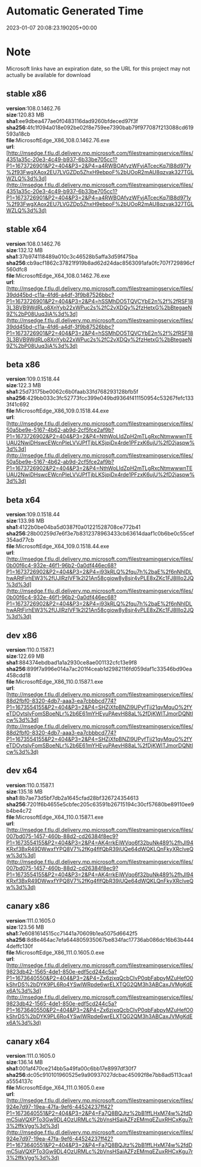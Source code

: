 # Automatic Generated Time
2023-01-07 20:08:23.190205+00:00

# Note
Microsoft links have an expiration date, so the URL for this project may not actually be available for download

## stable x86
**version**:108.0.1462.76  
**size**:120.83 MB  
**sha1**:ee9dbea477ae0f0483116dad9260bfdeced97f3f  
**sha256**:4fc1f094a018e092be02f8e759ee7390bab79f977087f213088cd619593a18cb  
**file**:MicrosoftEdge_X86_108.0.1462.76.exe  
**url**:[http://msedge.f.tlu.dl.delivery.mp.microsoft.com/filestreamingservice/files/4351a35c-20e3-4c49-b937-6b33be705cc1?P1=1673726901&P2=404&P3=2&P4=a4RWBOAfyzWFvjATcecKq7lB8d971y%2f93FwgXAox2EU7LVGZDp5ZhxH9ebpoF%2bUOoR2mAU8qzvak327TGLWZLQ%3d%3d](http://msedge.f.tlu.dl.delivery.mp.microsoft.com/filestreamingservice/files/4351a35c-20e3-4c49-b937-6b33be705cc1?P1=1673726901&P2=404&P3=2&P4=a4RWBOAfyzWFvjATcecKq7lB8d971y%2f93FwgXAox2EU7LVGZDp5ZhxH9ebpoF%2bUOoR2mAU8qzvak327TGLWZLQ%3d%3d)  

## stable x64
**version**:108.0.1462.76  
**size**:132.12 MB  
**sha1**:37b974118489a010c3c46528b5affa3d59f475ba  
**sha256**:cb9acf1862c37821f919b8ad62d24dac8563091afa0fc707f729896cf560dfc8  
**file**:MicrosoftEdge_X64_108.0.1462.76.exe  
**url**:[http://msedge.f.tlu.dl.delivery.mp.microsoft.com/filestreamingservice/files/39dd45bd-c11a-4fd6-a4df-3f9b87526bbc?P1=1673726901&P2=404&P3=2&P4=hSSMhDO5TQVCYbE2n%2f%2fRSF183L3BVB9WdRLo8XnYyb22xWPuc2s%2fC2vXDQy%2fzHetxG%2bBtegaeN9Z%2bP08Uuq3iA%3d%3d](http://msedge.f.tlu.dl.delivery.mp.microsoft.com/filestreamingservice/files/39dd45bd-c11a-4fd6-a4df-3f9b87526bbc?P1=1673726901&P2=404&P3=2&P4=hSSMhDO5TQVCYbE2n%2f%2fRSF183L3BVB9WdRLo8XnYyb22xWPuc2s%2fC2vXDQy%2fzHetxG%2bBtegaeN9Z%2bP08Uuq3iA%3d%3d)  

## beta x86
**version**:109.0.1518.44  
**size**:122.3 MB  
**sha1**:25d73175be0062c6b0faab33fd768293128bfb5f  
**sha256**:429bb033c3fc52773fcc399e049bd9364f411150954c53267fefc1333f41c692  
**file**:MicrosoftEdge_X86_109.0.1518.44.exe  
**url**:[http://msedge.f.tlu.dl.delivery.mp.microsoft.com/filestreamingservice/files/50a5be9e-5167-4b62-ab9d-2cf5fce2af9b?P1=1673726902&P2=404&P3=2&P4=NthWoLIdZpH2mTLgRxcNtmwwwnTEUAU2NwiDHswcEWcnPIeLVVJPfTjbLKSjpjDx4rde1PFzxK6ujU%2fD2jaspw%3d%3d](http://msedge.f.tlu.dl.delivery.mp.microsoft.com/filestreamingservice/files/50a5be9e-5167-4b62-ab9d-2cf5fce2af9b?P1=1673726902&P2=404&P3=2&P4=NthWoLIdZpH2mTLgRxcNtmwwwnTEUAU2NwiDHswcEWcnPIeLVVJPfTjbLKSjpjDx4rde1PFzxK6ujU%2fD2jaspw%3d%3d)  

## beta x64
**version**:109.0.1518.44  
**size**:133.98 MB  
**sha1**:4122b0be04ba5d0387f0a01221528708ce772b41  
**sha256**:28b00259d7e6f3e7b8312378963433cb63614daaf1c0b6be0c55cef354ad77cb  
**file**:MicrosoftEdge_X64_109.0.1518.44.exe  
**url**:[http://msedge.f.tlu.dl.delivery.mp.microsoft.com/filestreamingservice/files/0b00f6c4-932e-46f1-96b2-0a0df446ec68?P1=1673726902&P2=404&P3=2&P4=j93kRLQ%2fqu7h%2baE%2f6nNhIDLhwARtFirhEW3%2fUJlRzIVF1k2l21An58cgiow8y8sjr4vPLE8xZKc1FJ8IlIo2JQ%3d%3d](http://msedge.f.tlu.dl.delivery.mp.microsoft.com/filestreamingservice/files/0b00f6c4-932e-46f1-96b2-0a0df446ec68?P1=1673726902&P2=404&P3=2&P4=j93kRLQ%2fqu7h%2baE%2f6nNhIDLhwARtFirhEW3%2fUJlRzIVF1k2l21An58cgiow8y8sjr4vPLE8xZKc1FJ8IlIo2JQ%3d%3d)  

## dev x86
**version**:110.0.1587.1  
**size**:122.69 MB  
**sha1**:884374ebdbad1a1a2930ce8ae001132cfc13e9f8  
**sha256**:899f7a996e014a7ac201f4ceab1d2982116fd059daf1c33546bd90ea458cdd18  
**file**:MicrosoftEdge_X86_110.0.1587.1.exe  
**url**:[http://msedge.f.tlu.dl.delivery.mp.microsoft.com/filestreamingservice/files/88d2fbf0-8320-4db7-aaa3-ea7cbbbcd774?P1=1673554155&P2=404&P3=2&P4=SHZjXfpBNZl9UPyfTjj21qyMquO%2fYeTDOvtslvFomSBoeNLr%2b6E61mYHEyuPAevH88aL%2fDjKWITJmorDQNtlcw%3d%3d](http://msedge.f.tlu.dl.delivery.mp.microsoft.com/filestreamingservice/files/88d2fbf0-8320-4db7-aaa3-ea7cbbbcd774?P1=1673554155&P2=404&P3=2&P4=SHZjXfpBNZl9UPyfTjj21qyMquO%2fYeTDOvtslvFomSBoeNLr%2b6E61mYHEyuPAevH88aL%2fDjKWITJmorDQNtlcw%3d%3d)  

## dev x64
**version**:110.0.1587.1  
**size**:135.18 MB  
**sha1**:8b7ae73d5bf7db2a1645cfad28bf326724354613  
**sha256**:7201f6b4655e5cbfec205c63591b26715194c30cf57680be89110ee9b4be4c72  
**file**:MicrosoftEdge_X64_110.0.1587.1.exe  
**url**:[http://msedge.f.tlu.dl.delivery.mp.microsoft.com/filestreamingservice/files/007bd075-1457-460b-88d2-cd26384f8ec9?P1=1673554155&P2=404&P3=2&P4=AK4rrkEjWVqo6f32buNk489%2fhJI94KRxf3BxR49DWwxfYPQ8V7%2fKg4flfQbR39iUQe64dWQKLQnFkyXRclveQw%3d%3d](http://msedge.f.tlu.dl.delivery.mp.microsoft.com/filestreamingservice/files/007bd075-1457-460b-88d2-cd26384f8ec9?P1=1673554155&P2=404&P3=2&P4=AK4rrkEjWVqo6f32buNk489%2fhJI94KRxf3BxR49DWwxfYPQ8V7%2fKg4flfQbR39iUQe64dWQKLQnFkyXRclveQw%3d%3d)  

## canary x86
**version**:111.0.1605.0  
**size**:123.56 MB  
**sha1**:7e6081614515cc71441a70609b1ea5075d6642f5  
**sha256**:8d8e464ac7efa644805935067be834fac17736ab086dc16b63b4444deffc130f  
**file**:MicrosoftEdge_X86_111.0.1605.0.exe  
**url**:[http://msedge.f.tlu.dl.delivery.mp.microsoft.com/filestreamingservice/files/9823db42-1565-4de1-850e-edf5cd244c5a?P1=1673640550&P2=404&P3=2&P4=Zx6zjxqQcbCIvP0qbFabpyMZuHefO0kShrDS%2bDYK9PL6Ro4YSwlWRpde6wrELXTQG2QM3h3ABCaxJVMgKdEx6A%3d%3d](http://msedge.f.tlu.dl.delivery.mp.microsoft.com/filestreamingservice/files/9823db42-1565-4de1-850e-edf5cd244c5a?P1=1673640550&P2=404&P3=2&P4=Zx6zjxqQcbCIvP0qbFabpyMZuHefO0kShrDS%2bDYK9PL6Ro4YSwlWRpde6wrELXTQG2QM3h3ABCaxJVMgKdEx6A%3d%3d)  

## canary x64
**version**:111.0.1605.0  
**size**:136.14 MB  
**sha1**:001af470ce214bb5a49fa00c6bb17e8997df30f7  
**sha256**:dc05c910101960525e9a90937027dcbac45092f8e7bb8ad5113caa1a5554137c  
**file**:MicrosoftEdge_X64_111.0.1605.0.exe  
**url**:[http://msedge.f.tlu.dl.delivery.mp.microsoft.com/filestreamingservice/files/924e7d97-19ea-47fa-9ef6-44524237ff42?P1=1673640551&P2=404&P3=2&P4=Fa7Q8BQJtz%2bB1ffLHxM74w%2fdDmC5iaVQXPTo3Gw9DL4OzURMLc%2bVnsHSaiAZFzEMmqEZuxRHCxKgu7r3%2ffkVgg%3d%3d](http://msedge.f.tlu.dl.delivery.mp.microsoft.com/filestreamingservice/files/924e7d97-19ea-47fa-9ef6-44524237ff42?P1=1673640551&P2=404&P3=2&P4=Fa7Q8BQJtz%2bB1ffLHxM74w%2fdDmC5iaVQXPTo3Gw9DL4OzURMLc%2bVnsHSaiAZFzEMmqEZuxRHCxKgu7r3%2ffkVgg%3d%3d)  

